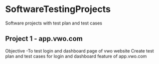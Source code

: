 # SoftwareTestingProjects
Software projects with test plan and test cases

## Project 1 - app.vwo.com
Objective -To test login and dashboard page of vwo website
Create test plan and test cases for login and dashboard feature of app.vwo.com
